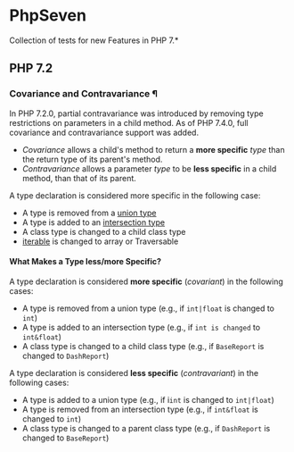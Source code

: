 # PhpSeven
Collection of tests for new Features in PHP 7.*


## PHP 7.2 

### Covariance and Contravariance ¶

In PHP 7.2.0, partial contravariance was introduced by removing type restrictions on parameters in a child method. As of PHP 7.4.0, full covariance and contravariance support was added.

- <i>Covariance</i> allows a child's method to return a __more specific__ <var>type</var> than the return type of its parent's method. 
- <i>Contravariance</i> allows a parameter <var>type</var> to be __less specific__ in a child method, than that of its parent.

A type declaration is considered more specific in the following case:

- A type is removed from a [union type](https://www.php.net/manual/en/language.types.type-system.php#language.types.type-system.composite.union)
- A type is added to an [intersection type](https://www.php.net/manual/en/language.types.type-system.php#language.types.type-system.composite.intersection)
- A class type is changed to a child class type
- [iterable](https://www.php.net/manual/en/language.types.iterable.php) is changed to array or Traversable


#### What Makes a Type less/more Specific?

A type declaration is considered __more specific__ (*covariant*) in the following cases:

- A type is removed from a union type (e.g., if ```int|float``` is changed to ```int```)
- A type is added to an intersection type (e.g., if ```int is changed``` to ```int&float```)
- A class type is changed to a child class type (e.g., if ```BaseReport``` is changed to ```DashReport```)


A type declaration is considered __less specific__ (*contravariant*) in the following cases:

- A type is added to a union type (e.g., if i```int``` is changed to ```int|float```)
- A type is removed from an intersection type (e.g., if ```int&float``` is changed to ```int```)
- A class type is changed to a parent class type (e.g., if ```DashReport``` is changed to ```BaseReport```)
